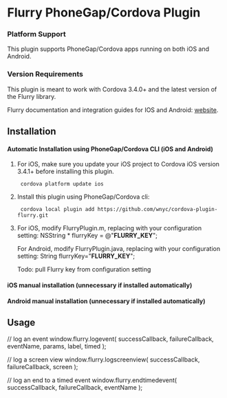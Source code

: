 # Flurry PhoneGap/Cordova Plugin

### Platform Support

This plugin supports PhoneGap/Cordova apps running on both iOS and Android.

### Version Requirements

This plugin is meant to work with Cordova 3.4.0+ and the latest version of the Flurry library.

Flurry documentation and integration guides for IOS and Android:
[website](http://support.flurry.com/?title=Analytics/GettingStarted). 

## Installation

#### Automatic Installation using PhoneGap/Cordova CLI (iOS and Android)
1. For iOS, make sure you update your iOS project to Cordova iOS version 3.4.1+ before installing this plugin.

        cordova platform update ios

2. Install this plugin using PhoneGap/Cordova cli:

        cordova local plugin add https://github.com/wnyc/cordova-plugin-flurry.git

3. For iOS, modify FlurryPlugin.m, replacing with your configuration setting:
     NSString * flurryKey = @"__FLURRY_KEY__";

   For Android, modify FlurryPlugin.java, replacing with your configuration setting:
     String flurryKey="__FLURRY_KEY__"; 

   Todo: pull Flurry key from configuration setting

#### iOS manual installation (unnecessary if installed automatically)

#### Android manual installation (unnecessary if installed automatically)

## Usage

  // log an event
  window.flurry.logevent(  successCallback, failureCallback, eventName, params, label, timed );

  // log a screen view
  window.flurry.logscreenview(  successCallback, failureCallback, screen );

  // log an end to a timed event
  window.flurry.endtimedevent(  successCallback, failureCallback, eventName );   
    
